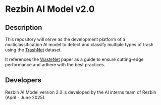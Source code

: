 # Rezbin AI Model v2.0

## Description

This repository will serve as the development platform of a multiclassification AI model to detect and classify multiple types of trash using the [TrashNet](https://www.kaggle.com/datasets/feyzazkefe/trashnet) dataset.

It references the [WasteNet](https://arxiv.org/pdf/2006.05873) paper as a guide to ensure cutting-edge performance and adhere with the best practices.


## Developers
Rezbin AI Model version 2.0 is developed by the AI interns team of Rezbin (April - June 2025).